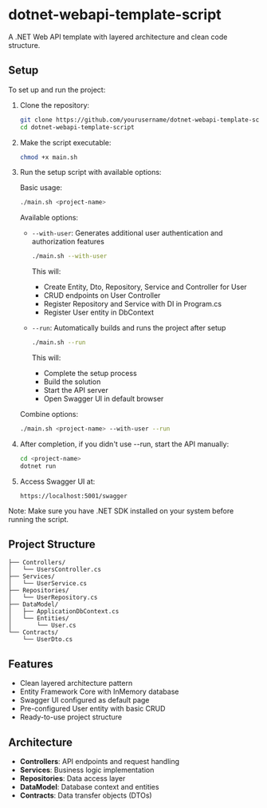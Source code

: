 # dotnet-webapi-template-script

A .NET Web API template with layered architecture and clean code structure.

## Setup
To set up and run the project:

1. Clone the repository:
   ```bash
   git clone https://github.com/yourusername/dotnet-webapi-template-script.git
   cd dotnet-webapi-template-script
   ```

2. Make the script executable:
   ```bash
   chmod +x main.sh
   ```

3. Run the setup script with available options:

   Basic usage:
   ```bash
   ./main.sh <project-name>
   ```

   Available options:
   
   - `--with-user`: Generates additional user authentication and authorization features
     ```bash
     ./main.sh --with-user
     ```
     This will:
     - Create Entity, Dto, Repository, Service and Controller for User
     - CRUD endpoints on User Controller
     - Register Repository and Service with DI in Program.cs
     - Register User entity in DbContext

   - `--run`: Automatically builds and runs the project after setup
     ```bash
     ./main.sh --run
     ```
     This will:
     - Complete the setup process
     - Build the solution
     - Start the API server
     - Open Swagger UI in default browser

   Combine options:
   ```bash
   ./main.sh <project-name> --with-user --run
   ```

4. After completion, if you didn't use --run, start the API manually:
   ```bash
   cd <project-name>
   dotnet run
   ```

5. Access Swagger UI at:
   ```
   https://localhost:5001/swagger
   ```

Note: Make sure you have .NET SDK installed on your system before running the script.


## Project Structure

```
├── Controllers/
│   └── UsersController.cs
├── Services/
│   └── UserService.cs
├── Repositories/
│   └── UserRepository.cs
├── DataModel/
│   ├── ApplicationDbContext.cs
│   └── Entities/
│       └── User.cs
└── Contracts/
    └── UserDto.cs
```

## Features

- Clean layered architecture pattern
- Entity Framework Core with InMemory database
- Swagger UI configured as default page
- Pre-configured User entity with basic CRUD
- Ready-to-use project structure

## Architecture

- **Controllers**: API endpoints and request handling
- **Services**: Business logic implementation
- **Repositories**: Data access layer
- **DataModel**: Database context and entities
- **Contracts**: Data transfer objects (DTOs)
